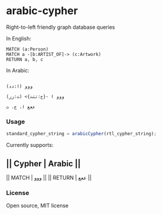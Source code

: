 # arabic-cypher

Right-to-left friendly graph database queries

In English:

```
MATCH (a:Person)
MATCH a -[b:ARTIST_OF]-> (c:Artwork)
RETURN a, b, c
```

In Arabic:

<code dir="rtl">
ووو (ا:دد)
</code>

<code dir="rtl">
ووو ا -{خ:ثثث}> (ث:زز)
</code>

<code dir="rtl">
ععع ا، خ، ث
</code>

### Usage

```javascript
standard_cypher_string = arabicCypher(rtl_cypher_string);
```

Currently supports:

|| Cypher | Arabic ||
--------------------
|| MATCH  |  ووو   ||
|| RETURN |  ععع   ||

### License

Open source, MIT license
